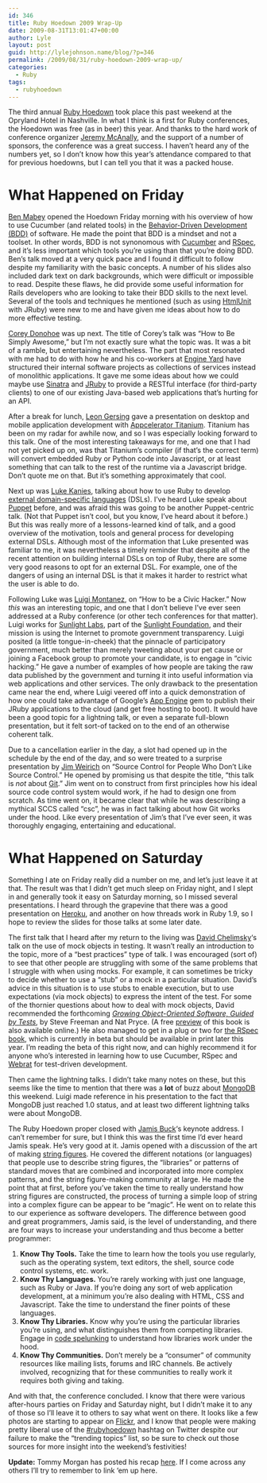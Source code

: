 ```yaml
---
id: 346
title: Ruby Hoedown 2009 Wrap-Up
date: 2009-08-31T13:01:47+00:00
author: Lyle
layout: post
guid: http://lylejohnson.name/blog/?p=346
permalink: /2009/08/31/ruby-hoedown-2009-wrap-up/
categories:
  - Ruby
tags:
  - rubyhoedown
---
```

The third annual [Ruby Hoedown](http://rubyhoedown.com/) took place this past weekend at the Opryland Hotel in Nashville. In what I think is a first for Ruby conferences, the Hoedown was free (as in beer) this year. And thanks to the hard work of conference organizer [Jeremy McAnally](http://www.jeremymcanally.com/), and the support of a number of sponsors, the conference was a great success. I haven&#8217;t heard any of the numbers yet, so I don&#8217;t know how this year&#8217;s attendance compared to that for previous hoedowns, but I can tell you that it was a packed house.

# What Happened on Friday

[Ben Mabey](http://www.benmabey.com/) opened the Hoedown Friday morning with his overview of how to use Cucumber (and related tools) in the [Behavior-Driven Development (BDD)](http://behaviour-driven.org/) of software. He made the point that BDD is a mindset and not a toolset. In other words, BDD is not synonomous with [Cucumber](http://cukes.info/) and [RSpec](http://rspec.info/), and it&#8217;s less important which tools you&#8217;re using than that you&#8217;re doing BDD. Ben&#8217;s talk moved at a very quick pace and I found it difficult to follow despite my familiarity with the basic concepts. A number of his slides also included dark text on dark backgrounds, which were difficult or impossible to read. Despite these flaws, he did provide some useful information for Rails developers who are looking to take their BDD skills to the next level. Several of the tools and techniques he mentioned (such as using [HtmlUnit](http://htmlunit.sourceforge.net/) with JRuby) were new to me and have given me ideas about how to do more effective testing.

[Corey Donohoe](http://atmos.org/) was up next. The title of Corey&#8217;s talk was &#8220;How to Be Simply Awesome,&#8221; but I&#8217;m not exactly sure what the topic was. It was a bit of a ramble, but entertaining nevertheless. The part that most resonated with me had to do with how he and his co-workers at [Engine Yard](http://www.engineyard.com/) have structured their internal software projects as collections of services instead of monolithic applications. It gave me some ideas about how we could maybe use [Sinatra](http://www.sinatrarb.com/) and [JRuby](http://www.jruby.org/) to provide a RESTful interface (for third-party clients) to one of our existing Java-based web applications that&#8217;s hurting for an API.

After a break for lunch, [Leon Gersing](http://fallenrogue.com/) gave a presentation on desktop and mobile application development with [Appcelerator Titanium](http://www.appcelerator.com/). Titanium has been on my radar for awhile now, and so I was especially looking forward to this talk. One of the most interesting takeaways for me, and one that I had not yet picked up on, was that Titanium&#8217;s compiler (if that&#8217;s the correct term) will convert embedded Ruby or Python code into Javascript, or at least something that can talk to the rest of the runtime via a Javascript bridge. Don&#8217;t quote me on that. But it&#8217;s something approximately that cool.

Next up was [Luke Kanies](http://madstop.com/), talking about how to use Ruby to develop [external domain-specific languages](http://www.martinfowler.com/bliki/DomainSpecificLanguage.html) (DSLs). I&#8217;ve heard Luke speak about [Puppet](http://reductivelabs.com/trac/puppet) before, and was afraid this was going to be another Puppet-centric talk. (Not that Puppet isn&#8217;t cool, but you know, I&#8217;ve heard about it before.) But this was really more of a lessons-learned kind of talk, and a good overview of the motivation, tools and general process for developing external DSLs. Although most of the information that Luke presented was familiar to me, it was nevertheless a timely reminder that despite all of the recent attention on building internal DSLs on top of Ruby, there are some very good reasons to opt for an external DSL. For example, one of the dangers of using an internal DSL is that it makes it harder to restrict what the user is able to do.

Following Luke was [Luigi Montanez](http://luigimontanez.com/), on &#8220;How to be a Civic Hacker.&#8221; Now _this_ was an interesting topic, and one that I don&#8217;t believe I&#8217;ve ever seen addressed at a Ruby conference (or other tech conferences for that matter). Luigi works for [Sunlight Labs](http://sunlightlabs.com/), part of the [Sunlight Foundation](http://sunlightfoundation.com/), and their mission is using the Internet to promote government transparency. Luigi posited (a little tongue-in-cheek) that the pinnacle of participatory government, much better than merely tweeting about your pet cause or joining a Facebook group to promote your candidate, is to engage in &#8220;civic hacking.&#8221; He gave a number of examples of how people are taking the raw data published by the government and turning it into useful information via web applications and other services. The only drawback to the presentation came near the end, where Luigi veered off into a quick demonstration of how one could take advantage of Google&#8217;s [App Engine](http://code.google.com/p/appengine-jruby/wiki/GettingStarted) gem to publish their JRuby applications to the cloud (and get free hosting to boot). It would have been a good topic for a lightning talk, or even a separate full-blown presentation, but it felt sort-of tacked on to the end of an otherwise coherent talk.

Due to a cancellation earlier in the day, a slot had opened up in the schedule by the end of the day, and so were treated to a surprise presentation by [Jim Weirich](http://onestepback.org/) on &#8220;Source Control for People Who Don&#8217;t Like Source Control.&#8221; He opened by promising us that despite the title, &#8220;this talk is _not_ about [Git](http://git-scm.com/).&#8221; Jim went on to construct from first principles how his ideal source code control system would work, if he had to design one from scratch. As time went on, it became clear that while he was describing a mythical SCCS called &#8220;csc&#8221;, he was in fact talking about how Git works under the hood. Like every presentation of Jim&#8217;s that I&#8217;ve ever seen, it was thoroughly engaging, entertaining and educational.

# What Happened on Saturday

Something I ate on Friday really did a number on me, and let&#8217;s just leave it at that. The result was that I didn&#8217;t get much sleep on Friday night, and I slept in and generally took it easy on Saturday morning, so I missed several presentations. I heard through the grapevine that there was a good presentation on [Heroku](http://heroku.com/), and another on how threads work in Ruby 1.9, so I hope to review the slides for those talks at some later date.

The first talk that I heard after my return to the living was [David Chelimsky](http://davidchelimsky.net/)&#8216;s talk on the use of mock objects in testing. It wasn&#8217;t really an introduction to the topic, more of a &#8220;best practices&#8221; type of talk. I was encouraged (sort of) to see that other people are struggling with some of the same problems that I struggle with when using mocks. For example, it can sometimes be tricky to decide whether to use a &#8220;stub&#8221; or a mock in a particular situation. David&#8217;s advice in this situation is to use stubs to enable execution, but to use expectations (via mock objects) to express the intent of the test. For some of the thornier questions about how to deal with mock objects, David recommended the forthcoming [<cite>Growing Object-Oriented Software, Guided by Tests</cite>](http://www.amazon.com/Growing-Object-Oriented-Software-Addison-Wesley-Signature/dp/0321503627), by Steve Freeman and Nat Pryce. (A free [preview](http://mockobjects.com/book/) of this book is also available online.) He also managed to get in a plug or two for [the RSpec book](http://www.pragprog.com/titles/achbd/the-rspec-book), which is currently in beta but should be available in print later this year. I&#8217;m reading the beta of this right now, and can highly recommend it for anyone who&#8217;s interested in learning how to use Cucumber, RSpec and [Webrat](http://github.com/brynary/webrat/tree/master) for test-driven development.

Then came the lightning talks. I didn&#8217;t take many notes on these, but this seems like the time to mention that there was a **lot** of buzz about [MongoDB](http://www.mongodb.org/) this weekend. Luigi made reference in his presentation to the fact that MongoDB just reached 1.0 status, and at least two different lightning talks were about MongoDB.

The Ruby Hoedown proper closed with [Jamis Buck](http://weblog.jamisbuck.org/)&#8216;s keynote address. I can&#8217;t remember for sure, but I think this was the first time I&#8217;d ever heard Jamis speak. He&#8217;s very good at it. Jamis opened with a discussion of the art of making [string figures](http://www.isfa.org/). He covered the different notations (or languages) that people use to describe string figures, the &#8220;libraries&#8221; or patterns of standard moves that are combined and incorporated into more complex patterns, and the string figure-making community at large. He made the point that at first, before you&#8217;ve taken the time to really understand how string figures are constructed, the process of turning a simple loop of string into a complex figure can be appear to be &#8220;magic&#8221;. He went on to relate this to our experience as software developers. The difference between good and great programmers, Jamis said, is the level of understanding, and there are four ways to increase your understanding and thus become a better programmer:

  1. **Know Thy Tools.** Take the time to learn how the tools you use regularly, such as the operating system, text editors, the shell, source code control systems, etc. work.
  2. **Know Thy Languages.** You&#8217;re rarely working with just one language, such as Ruby or Java. If you&#8217;re doing any sort of web application development, at a minimum you&#8217;re also dealing with HTML, CSS and Javascript. Take the time to understand the finer points of these languages.
  3. **Know Thy Libraries.** Know why you&#8217;re using the particular libraries you&#8217;re using, and what distinguishes them from competing libraries. Engage in [code spelunking](http://www.codespelunking.org/) to understand how libraries work under the hood.
  4. **Know Thy Communities.** Don&#8217;t merely be a &#8220;consumer&#8221; of community resources like mailing lists, forums and IRC channels. Be actively involved, recognizing that for these communities to really work it requires both giving and taking.

And with that, the conference concluded. I know that there were various after-hours parties on Friday and Saturday night, but I didn&#8217;t make it to any of those so I&#8217;ll leave it to others to say what went on there. It looks like a few photos are starting to appear on [Flickr](http://www.flickr.com/search/?q=rubyhoedown&m=tags), and I know that people were making pretty liberal use of the [#rubyhoedown](http://twitter.com/#search?q=%23rubyhoedown) hashtag on Twitter despite our failure to make the &#8220;trending topics&#8221; list, so be sure to check out those sources for more insight into the weekend&#8217;s festivities!

**Update:** Tommy Morgan has posted his recap [here](http://blog.duwanis.com/past/2009/8/31/ruby_flippin_hoedown_flippin_recap/). If I come across any others I&#8217;ll try to remember to link &#8216;em up here.